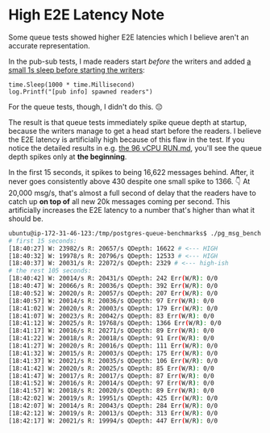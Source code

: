# High E2E Latency Note

Some queue tests showed higher E2E latencies which I believe aren't an accurate representation.

In the pub-sub tests, I made readers start _before_ the writers and added [a small 1s sleep before starting the writers](../../pubsub/pubsub_runner.go):
```goland
time.Sleep(1000 * time.Millisecond)
log.Printf("[pub info] spawned readers")
```
For the queue tests, though, I didn't do this. 😔

The result is that queue tests immediately spike queue depth at startup, because the writers manage to get a head start before the readers.
I believe the E2E latency is artificially high because of this flaw in the test. If you notice the detailed results in e.g. [the 96 vCPU RUN.md](96vcpu/single_node/run.md), you'll see the queue depth spikes only at **the beginning**.

In the first 15 seconds, it spikes to being 16,622 messages behind. After, it never goes consistently above 430 despite one small spike to 1366. 👇
At 20,000 msg/s, that's almost a full second of delay that the readers have to catch up **on top of** all new 20k messages coming per second.
This artificially increases the E2E latency to a number that's higher than what it should be.
```bash
ubuntu@ip-172-31-46-123:/tmp/postgres-queue-benchmarks$ ./pg_msg_bench   --host=$HOST   --port=5432   --db=benchmark   --user=postgres   --password=postgres   --writers=100   --readers=200   --duration=120s   --payload=1024   --report=5s  --throttle_writes=20000 --mode=queue --tune-table-vacuum
# first 15 seconds:
[18:40:27] W: 23982/s R: 20657/s QDepth: 16622 # <--- HIGH
[18:40:32] W: 19978/s R: 20796/s QDepth: 12533 # <--- HIGH
[18:40:37] W: 20031/s R: 22072/s QDepth: 2329 # <--- high-ish
# the rest 105 seconds:
[18:40:42] W: 20014/s R: 20431/s QDepth: 242 Err(W/R): 0/0
[18:40:47] W: 20066/s R: 20036/s QDepth: 392 Err(W/R): 0/0
[18:40:52] W: 20020/s R: 20057/s QDepth: 207 Err(W/R): 0/0
[18:40:57] W: 20014/s R: 20036/s QDepth: 97 Err(W/R): 0/0
[18:41:02] W: 20020/s R: 20003/s QDepth: 179 Err(W/R): 0/0
[18:41:07] W: 20023/s R: 20042/s QDepth: 83 Err(W/R): 0/0
[18:41:12] W: 20025/s R: 19768/s QDepth: 1366 Err(W/R): 0/0
[18:41:17] W: 20016/s R: 20271/s QDepth: 89 Err(W/R): 0/0
[18:41:22] W: 20018/s R: 20018/s QDepth: 91 Err(W/R): 0/0
[18:41:27] W: 20020/s R: 20016/s QDepth: 111 Err(W/R): 0/0
[18:41:32] W: 20015/s R: 20003/s QDepth: 175 Err(W/R): 0/0
[18:41:37] W: 20021/s R: 20035/s QDepth: 106 Err(W/R): 0/0
[18:41:42] W: 20020/s R: 20025/s QDepth: 85 Err(W/R): 0/0
[18:41:47] W: 20017/s R: 20017/s QDepth: 87 Err(W/R): 0/0
[18:41:52] W: 20016/s R: 20014/s QDepth: 97 Err(W/R): 0/0
[18:41:57] W: 20018/s R: 20020/s QDepth: 89 Err(W/R): 0/0
[18:42:02] W: 20019/s R: 19951/s QDepth: 425 Err(W/R): 0/0
[18:42:07] W: 20014/s R: 20043/s QDepth: 284 Err(W/R): 0/0
[18:42:12] W: 20019/s R: 20013/s QDepth: 313 Err(W/R): 0/0
[18:42:17] W: 20021/s R: 19994/s QDepth: 447 Err(W/R): 0/0
```
